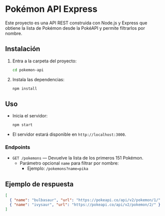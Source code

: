 # Pokémon API Express

Este proyecto es una API REST construida con Node.js y Express que obtiene la lista de Pokémon desde la PokéAPI y permite filtrarlos por nombre.

## Instalación

1. Entra a la carpeta del proyecto:
   ```sh
   cd pokemon-api
   ```
2. Instala las dependencias:
   ```sh
   npm install
   ```

## Uso

- Inicia el servidor:
  ```sh
  npm start
  ```
- El servidor estará disponible en `http://localhost:3000`.

### Endpoints

- `GET /pokemons` — Devuelve la lista de los primeros 151 Pokémon.
  - Parámetro opcional `name` para filtrar por nombre:
    - Ejemplo: `/pokemons?name=pika`

## Ejemplo de respuesta

```json
[
  { "name": "bulbasaur", "url": "https://pokeapi.co/api/v2/pokemon/1/" },
  { "name": "ivysaur", "url": "https://pokeapi.co/api/v2/pokemon/2/" }
]
```
